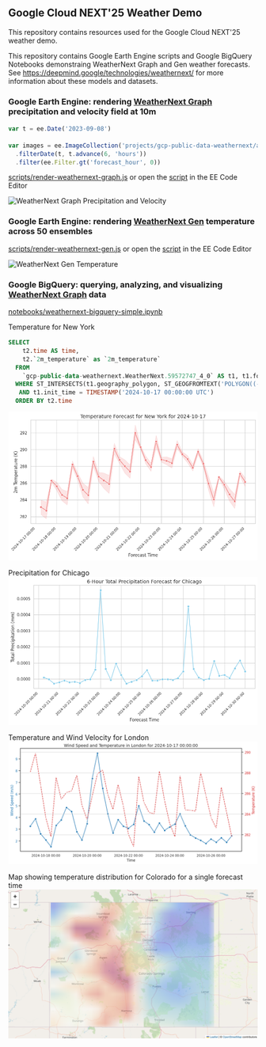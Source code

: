 ## Google Cloud NEXT'25 Weather Demo
This repository contains resources used for the Google Cloud NEXT'25 weather demo.

This repository contains Google Earth Engine scripts and Google BigQuery Notebooks demonstraing WeatherNext Graph and Gen weather forecasts. See https://deepmind.google/technologies/weathernext/ for more information about these models and datasets.

### Google Earth Engine: rendering [WeatherNext Graph](https://developers.google.com/earth-engine/datasets/catalog/projects_gcp-public-data-weathernext_assets_126478713_1_0) precipitation and velocity field at 10m

```javascript
var t = ee.Date('2023-09-08')

var images = ee.ImageCollection('projects/gcp-public-data-weathernext/assets/59572747_4_0')
  .filterDate(t, t.advance(6, 'hours'))
  .filter(ee.Filter.gt('forecast_hour', 0))
```

[scripts/render-weathernext-graph.js](scripts/render-weathernext-graph.js) or open the [script](https://code.earthengine.google.com/3f2b767a55dd70df842a91e578da4393) in the EE Code Editor

![WeatherNext Graph Precipitation and Velocity](https://github.com/gena/next25-weather/blob/main/images/ee-weathernext-graph-p-zoom2.1.gif)

### Google Earth Engine: rendering [WeatherNext Gen](https://developers.google.com/earth-engine/datasets/catalog/projects_gcp-public-data-weathernext_assets_126478713_1_0) temperature across 50 ensembles

[scripts/render-weathernext-gen.js](scripts/render-weathernext-gen.js) or open the [script](https://code.earthengine.google.com/08440c3505220645e0bdbd8b58299770) in the EE Code Editor

![WeatherNext Gen Temperature](https://github.com/gena/next25-weather/blob/main/images/ee-weathernext-gen-T.gif)

### Google BigQuery: querying, analyzing, and visualizing [WeatherNext Graph](https://console.cloud.google.com/bigquery/analytics-hub/discovery/projects/gcp-public-data-weathernext/locations/us/dataExchanges/weathernext_19397e1bcb7/listings/weathernext_graph_forecasts_19398be87ec) data

[notebooks/weathernext-bigquery-simple.ipynb](notebooks/weathernext-bigquery-simple.ipynb)

Temperature for New York

```sql
SELECT
    t2.time AS time,
    t2.`2m_temperature` as `2m_temperature`
  FROM
    `gcp-public-data-weathernext.WeatherNext.59572747_4_0` AS t1, t1.forecast AS t2
  WHERE ST_INTERSECTS(t1.geography_polygon, ST_GEOGFROMTEXT('POLYGON((-70.66 40.64, -73.85 40.64, -73.85 40.89, -70.66 40.89, -70.66 40.64))'))  # New York City
   AND t1.init_time = TIMESTAMP('2024-10-17 00:00:00 UTC')
  ORDER BY t2.time
```

![Temperature for New York](https://github.com/gena/next25-weather/blob/main/images/bq-weathernext-graph-t-newyork.png)

Precipitation for Chicago
![Precipitation for Chicago](https://github.com/gena/next25-weather/blob/main/images/bq-weathernext-graph-p-chicago.png)

Temperature and Wind Velocity for London
![Temperature and Wind Velocity for London](https://github.com/gena/next25-weather/blob/main/images/bq-weathernext-graph-uv-temp-london.png)

Map showing temperature distribution for Colorado for a single forecast time
![Map showing temperature for Colorado](https://github.com/gena/next25-weather/blob/main/images/bq-weathernext-graph-map-colorado.png)
